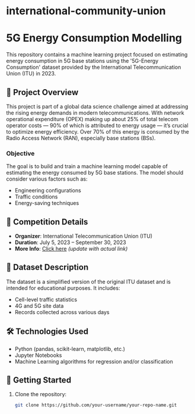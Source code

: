 # international-community-union

# 5G Energy Consumption Modelling

This repository contains a machine learning project focused on estimating energy consumption in 5G base stations using the '5G-Energy Consumption' dataset provided by the International Telecommunication Union (ITU) in 2023.

## 🧠 Project Overview

This project is part of a global data science challenge aimed at addressing the rising energy demands in modern telecommunications. With network operational expenditure (OPEX) making up about 25% of total telecom operator costs — 90% of which is attributed to energy usage — it’s crucial to optimize energy efficiency. Over 70% of this energy is consumed by the Radio Access Network (RAN), especially base stations (BSs).

### Objective

The goal is to build and train a machine learning model capable of estimating the energy consumed by 5G base stations. The model should consider various factors such as:

- Engineering configurations
- Traffic conditions
- Energy-saving techniques

## 📅 Competition Details

- **Organizer**: International Telecommunication Union (ITU)
- **Duration**: July 5, 2023 – September 30, 2023
- **More Info**: [Click here](#) *(update with actual link)*

## 📂 Dataset Description

The dataset is a simplified version of the original ITU dataset and is intended for educational purposes. It includes:

- Cell-level traffic statistics
- 4G and 5G site data
- Records collected across various days

## 🛠️ Technologies Used

- Python (pandas, scikit-learn, matplotlib, etc.)
- Jupyter Notebooks
- Machine Learning algorithms for regression and/or classification

## 🚀 Getting Started

1. Clone the repository:
   ```bash
   git clone https://github.com/your-username/your-repo-name.git
